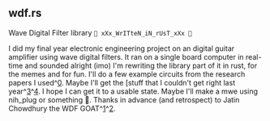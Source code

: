 ## wdf.rs

Wave Digital Filter library `🦀 xXx_WrITteN_iN_rUsT_xXx 🦀`

I did my final year electronic engineering project on an digital guitar amplifier using wave digital filters.
It ran on a single board computer in real-time and sounded alright (imo)
I'm rewriting the library part of it in rust, for the memes and for fun.
I'll do a few example circuits from the research papers I used^[0].
Maybe I'll get the [stuff that I couldn't get right last year^[3]^[4].
I hope I can get it to a usable state. Maybe I'll make a mwe using nih_plug or something 🤷.
Thanks in advance (and retrospect) to Jatin Chowdhury the WDF GOAT^[1]^[2].

[0]: https://ccrma.stanford.edu/papers/virtual-analog-modeling-of-audio-circuitry-using-wave-digital-filters
[1]: https://github.com/Chowdhury-DSP/chowdsp_wdf
[2]: https://github.com/Chowdhury-DSP/BYOD
[3]: https://dl.acm.org/doi/10.5555/2209789.2209937
[4]: https://github.com/NikolajAndersson/TriodeModel

